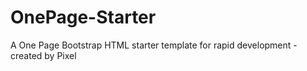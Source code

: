# OnePage-Starter
A One Page Bootstrap HTML starter template for rapid development - created by Pixel

